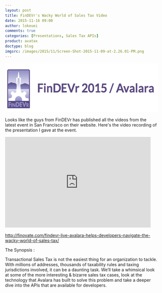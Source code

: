 ```yaml
---
layout: post
title: FinDEVr's Wacky World of Sales Tax Video
date: 2015-11-16 09:00
author: lokeuei
comments: true
categories: [Presentations, Sales Tax APIs]
product: avatax
doctype: blog
imgsrc: /images/2015/11/Screen-Shot-2015-11-09-at-2.26.01-PM.png
---
```

<a href="/images/2015/11/Screen-Shot-2015-11-09-at-2.26.01-PM.png"><img class="alignnone wp-image-9416 size-full" src="/images/2015/11/Screen-Shot-2015-11-09-at-2.26.01-PM.png" alt="Screen Shot 2015-11-09 at 2.26.01 PM" width="548" height="160" /></a>

Looks like the guys from FinDEVr has published all the videos from the latest event in San Francisco on their website. Here's the video recording of the presentation I gave at the event.

<iframe class="wistia_embed" src="http://fast.wistia.net/embed/iframe/ivqjxi290r" name="wistia_embed" width="480" height="298" frameborder="0" scrolling="no"></iframe>

<a href="http://finovate.com/findevr-live-avalara-helps-developers-navigate-the-wacky-world-of-sales-tax/">http://finovate.com/findevr-live-avalara-helps-developers-navigate-the-wacky-world-of-sales-tax/</a>

The Synopsis :

Transactional Sales Tax is not the easiest thing for an organization to tackle. With millions of addresses, thousands of taxability rules and taxing jurisdictions involved, it can be a daunting task. We’ll take a whimsical look at some of the more interesting &amp; bizarre sales tax cases, look at the technology that Avalara has built to solve this problem and take a deeper dive into the APIs that are available for developers.
